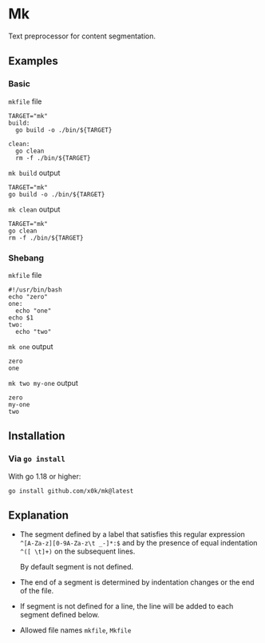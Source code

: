 # Mk

Text preprocessor for content segmentation.

## Examples

### Basic

`mkfile` file

```shell
TARGET="mk"
build:
  go build -o ./bin/${TARGET}

clean:
  go clean
  rm -f ./bin/${TARGET}
```

`mk build` output

```shell
TARGET="mk"
go build -o ./bin/${TARGET}
```

`mk clean` output

```shell
TARGET="mk"
go clean
rm -f ./bin/${TARGET}
```

### Shebang

`mkfile` file

```shell
#!/usr/bin/bash
echo "zero"
one:
  echo "one"
echo $1
two:
  echo "two"
```

`mk one` output

```shell
zero
one
```

`mk two my-one` output

```shell
zero
my-one
two
```

## Installation

### Via `go install`

With go 1.18 or higher:

```shell
go install github.com/x0k/mk@latest
```

## Explanation

- The segment defined by a label that satisfies this regular expression `^[A-Za-z][0-9A-Za-z\t _-]*:$` and by the presence of equal indentation `^([ \t]+)` on the subsequent lines.

  By default segment is not defined.

- The end of a segment is determined by indentation changes or the end of the file.
- If segment is not defined for a line, the line will be added to each segment defined below.
- Allowed file names `mkfile`, `Mkfile`
